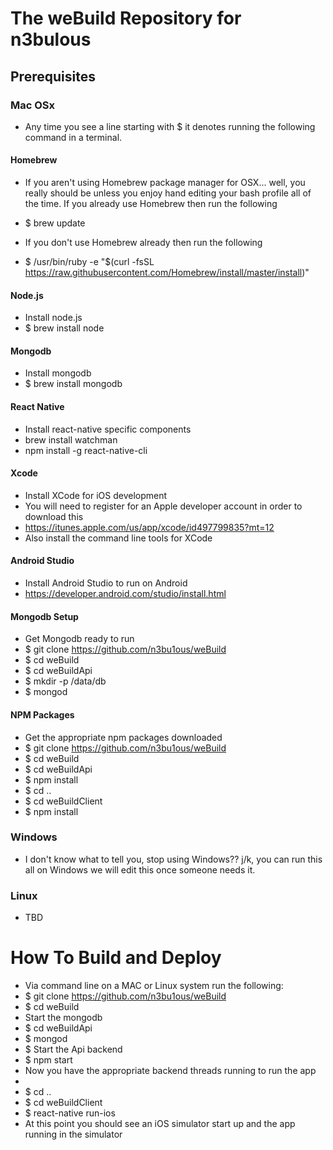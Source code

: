 # The weBuild Repository for n3bulous
## Prerequisites
### Mac OSx

* Any time you see a line starting with $ it denotes running the following command in a terminal.

#### Homebrew
* If you aren't using Homebrew package manager for OSX... well, you really should be unless you enjoy hand editing your bash profile all of the time. If you already use Homebrew then run the following  
* $ brew update  

* If you don't use Homebrew already then run the following  
* $ /usr/bin/ruby -e "$(curl -fsSL https://raw.githubusercontent.com/Homebrew/install/master/install)"

#### Node.js
* Install node.js
* $ brew install node

#### Mongodb
* Install mongodb
* $ brew install mongodb

#### React Native
* Install react-native specific components
* brew install watchman
* npm install -g react-native-cli

#### Xcode
* Install XCode for iOS development
* You will need to register for an Apple developer account in order to download this
* https://itunes.apple.com/us/app/xcode/id497799835?mt=12
* Also install the command line tools for XCode

#### Android Studio
* Install Android Studio to run on Android
* https://developer.android.com/studio/install.html

#### Mongodb Setup
* Get Mongodb ready to run
* $ git clone https://github.com/n3bu1ous/weBuild
* $ cd weBuild
* $ cd weBuildApi
* $ mkdir -p /data/db
* $ mongod

#### NPM Packages
* Get the appropriate npm packages downloaded
* $ git clone https://github.com/n3bu1ous/weBuild
* $ cd weBuild
* $ cd weBuildApi
* $ npm install
* $ cd ..
* $ cd weBuildClient
* $ npm install



### Windows
* I don't know what to tell you, stop using Windows?? j/k, you can run this all on Windows we will edit this once someone needs it.

### Linux
* TBD



# How To Build and Deploy
* Via command line on a MAC or Linux system run the following:
* $ git clone https://github.com/n3bu1ous/weBuild
* $ cd weBuild
* Start the mongodb
* $ cd weBuildApi
* $ mongod
* $ Start the Api backend
* $ npm start
* Now you have the appropriate backend threads running to run the app
* 
* $ cd ..
* $ cd weBuildClient
* $ react-native run-ios
* At this point you should see an iOS simulator start up and the app running in the simulator
